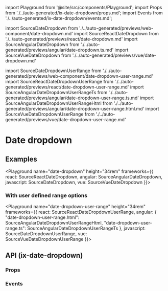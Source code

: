 import Playground from '@site/src/components/Playground';
import Props from './../auto-generated/ix-date-dropdown/props.md';
import Events from './../auto-generated/ix-date-dropdown/events.md';

import SourceDateDropdown from './../auto-generated/previews/web-component/date-dropdown.md'
import SourceReactDateDropdown from './../auto-generated/previews/react/date-dropdown.md'
import SourceAngularDateDropdown from './../auto-generated/previews/angular/date-dropdown.ts.md'
import SourceVueDateDropdown from './../auto-generated/previews/vue/date-dropdown.md'

import SourceDateDropdownUserRange from './../auto-generated/previews/web-component/date-dropdown-user-range.md'
import SourceReactDateDropdownUserRange from './../auto-generated/previews/react/date-dropdown-user-range.md'
import SourceAngularDateDropdownUserRangeTs from './../auto-generated/previews/angular/date-dropdown-user-range.ts.md'
import SourceAngularDateDropdownUserRangeHtml from './../auto-generated/previews/angular/date-dropdown-user-range.html.md'
import SourceVueDateDropdownUserRange from './../auto-generated/previews/vue/date-dropdown-user-range.md'

# Date dropdown

## Examples

<Playground
  name="date-dropdown" height="34rem"
  frameworks={{
    react: SourceReactDateDropdown,
    angular: SourceAngularDateDropdown,
    javascript: SourceDateDropdown,
    vue: SourceVueDateDropdown
}}></Playground>

### With user defined range options

<Playground
  name="date-dropdown-user-range" height="34rem"
  frameworks={{
    react: SourceReactDateDropdownUserRange,
    angular: {
      "date-dropdown-user-range.html": SourceAngularDateDropdownUserRangeHtml,
      "date-dropdown-user-range.ts": SourceAngularDateDropdownUserRangeTs
    },
    javascript: SourceDateDropdownUserRange,
    vue: SourceVueDateDropdownUserRange
}}></Playground>

## API (ix-date-dropdown)

### Props

<Props/>

### Events

<Events/>
